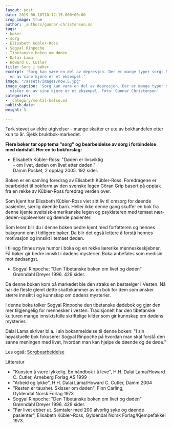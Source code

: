 ```yaml
---
layout: post
date: 2019-06-18T10:12:15.000+00:00
crop_image: true
author: _authors/gunnar-christensen.md
tags:
- bøker
- sorg
- Elisabeth Kubler-Ross
- Sogyal Rinpoche
- Tibetanske boken om døden
- Dalai Lama
- Howard C. Cutler
title: Sorg i bøker
excerpt: 'Sorg kan være en del av depresjon. Der er mange typer sorg: Når man mister
  en av sine kjære er et eksempel.'
image: "/assets/images/now.5.jpg"
image_caption: 'Sorg kan være en del av depresjon. Der er mange typer sorg : Når man
  mister en av sine kjære er et eksempel. Foto: Gunnar Christensen'
categories:
- _category/mental-helse.md
publish_date: 
weight: 5

---
```

Tørk støvet av eldre utgivelser - mange skatter er ute av bokhandelen etter kun to år. Sjekk bruktbok-markedet.

**Flere bøker tar opp tema "sorg" og bearbeidelse av sorg i forbindelse med dødsfall. Her en to bokforslag:**

* Elisabeth Kübler-Ross: "Døden er livsviktig  
  \- om livet, døden om livet etter døden."  
  Damm Pocket, 2 opplag 2005. 192 sider.

Boken er en samling foredrag av Elisabeth Kübler-Ross. Foredragene er bearbeidet til bokform av den svenske legen Göran Grip basert på opptak fra en rekke av Kübler-Ross foredrag verden over.

Som kjent har Elisabeth Kübler-Ross viet sitt liv til omsorg for døende pasienter, særlig døende barn. Heller ikke denne gang skuffer en bok fra denne kjente sveitsisk-amerikanske legen og psykiateren med temaet nær-døden-opplevelser og døende pasienter.

Som leser blir du i denne boken bedre kjent med forfatteren og hennes bakgrunn enn i tidligere bøker. Da blir det også lettere å forstå hennes motivasjon og innsikt i temaet døden.

I tillegg finnes mye humor i boka og en rekke lærerike menneskeskjebner. Få bøker gir bedre innsikt i dødens mysterier. Boka anbefales som medisin mot dødsangst.

* Sogyal Rinpoche: "Den Tibetanske boken om livet og døden"  
  Grønndahl Dreyer 1996. 429 sider.

Da denne boken kom på markedet ble den straks en bestselger i Vesten. Nå har de fleste glemt dette skattekammer av en bok for dem som ønsker større innsikt i og kunnskap om dødens mysterier.

I denne boka tolker Sogyal Rinpoche den tibetanske dødebok og gjør den mer tilgjengelig for mennesker i vesten. Tradisjonelt har den tibetanske kulturen mange innsiktsfulle skriftelige kilder som gir kunnskap om dødens mysterier.

Dalai Lama skriver bl.a. i sin bokanmeldelse til denne boken: "I sin høyaktuelle bok fokuserer Sogyal Rinpoche på hvordan man skal forstå den sanne meningen med livet, hvordan man kan hjelpe de døende og de døde."

Les også: [Sorgbearbeidelse](http://www.helping.no/sorgbearbeidelse.htm)

Litteratur

* "Kunsten å være lykkelig. En håndbok i å leve", H.H. Dalai Lama/Howard C. Cutler, Arneberg Forlag AS 1999
* "Arbeid og lykke", H.H. Dalai Lama/Howard C. Cutler, Damm 2004
* "Resten er taushet. Skisser om døden", Finn Carling,  
  Gyldendal Norsk Forlag 1973
* Sogyal Rinpoche: "Den Tibetanske boken om livet og døden"  
  Grønndahl Dreyer 1996. 429 sider.
* "Før livet ebber ut. Samtaler med 200 alvorlig syke og døende pasienter", Elisabeth Kübler-Ross, Gyldendal Norsk Forlag/Kjempefakkel 1973.